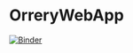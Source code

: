 # OrreryWebApp
[![Binder](https://mybinder.org/badge_logo.svg)](https://mybinder.org/v2/gh/astatine58/OrreryWebApp/HEAD?urlpath=voila%2Frender%2Forreryfinal.ipynb)
